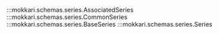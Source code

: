 :::mokkari.schemas.series.AssociatedSeries
:::mokkari.schemas.series.CommonSeries
:::mokkari.schemas.series.BaseSeries
:::mokkari.schemas.series.Series
